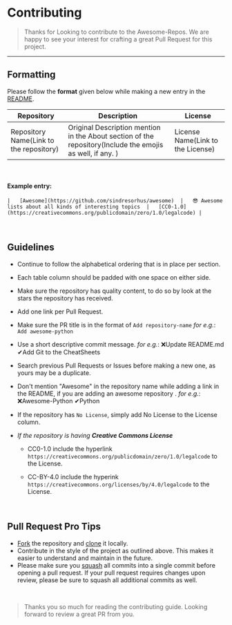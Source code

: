# Contributing
> Thanks for Looking to contribute to the Awesome-Repos. We are happy to see your interest for crafting a great Pull Request for this project.

----

## Formatting

Please follow the **format** given below while making a new entry in the [README](https://github.com/pawelborkar/awesome-repos/blob/master/README.md).

Repository  |   Description |   License |
|---|---|---|
|   Repository Name(Link to the repository) |  Original Description mention in the About section of the repository(Include the emojis as well, if any. )    |   License Name(Link to the License) |

<br>

#### Example entry:

`|   [Awesome](https://github.com/sindresorhus/awesome)  |   😎 Awesome lists about all kinds of interesting topics  |   [CC0-1.0](https://creativecommons.org/publicdomain/zero/1.0/legalcode) |`

<br>

## Guidelines

- Continue to follow the alphabetical ordering that is in place per section.
- Each table column should be padded with one space on either side.
- Make sure the repository has quality content, to do so by look at the stars the repository has received.
- Add one link per Pull Request.
- Make sure the PR title is in the format of `Add repository-name` *for e.g.*: `Add awesome-python`
- Use a short descriptive commit message. *for e.g.*: ❌Update README.md ✔Add Git to the CheatSheets
- Search previous Pull Requests or Issues before making a new one, as yours may be a duplicate.
- Don't mention "Awesome" in the repository name while adding a link in the README, if you are adding an awesome repository . *for e.g.*: ❌Awesome-Python  ✔Python
- If the repository has `No License`, simply add No License to the License column.
- *If the repository is having **Creative Commons License***

    - CC0-1.0 include the hyperlink `https://creativecommons.org/publicdomain/zero/1.0/legalcode` to the License.

    - CC-BY-4.0 include the hyperink `https://creativecommons.org/licenses/by/4.0/legalcode` to the License.

<br>

## Pull Request Pro Tips

- [Fork](http://guides.github.com/activities/forking/) the repository and [clone](https://help.github.com/articles/cloning-a-repository/) it locally.
- Contribute in the style of the project as outlined above. This makes it easier to understand and maintain in the future.
- Please make sure you [squash](https://dev.to/pb/git-squash-simplified-3ba1) all commits into a single commit before opening a pull request. If your pull request requires changes upon review, please be sure to squash all additional commits as well.

<br>

> Thanks you so much for reading the contributing guide. Looking forward to review a great PR from you.





